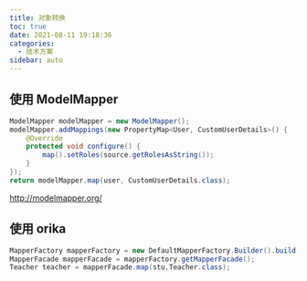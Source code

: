 ```yaml
---
title: 对象转换
toc: true
date: 2021-08-11 19:18:36
categories:
  - 技术方案
sidebar: auto
---
```


## 使用 ModelMapper

```java
ModelMapper modelMapper = new ModelMapper();
modelMapper.addMappings(new PropertyMap<User, CustomUserDetails>() {
    @Override
    protected void configure() {
        map().setRoles(source.getRolesAsString());
    }
});
return modelMapper.map(user, CustomUserDetails.class);
```

http://modelmapper.org/



## 使用 orika



```java
MapperFactory mapperFactory = new DefaultMapperFactory.Builder().build();
MapperFacade mapperFacade = mapperFactory.getMapperFacade();
Teacher teacher = mapperFacade.map(stu,Teacher.class);
```

